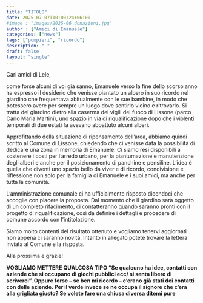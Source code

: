 ```yaml
---
title: "TITOLO"
date: 2025-07-07T10:00:24+06:00
#image : "images/2025-06_donazioni.jpg"
author : ["Amici di Emanuele"]
categories: ["news"]
tags: ["pompieri", "ricordo"]
description: " "
draft: false
layout: "single"
---
```



Cari amici di Lele,

come forse alcuni di voi già sanno, Emanuele verso la fine dello scorso anno ha espresso il desiderio che venisse piantato un albero in suo ricordo nel giardino che frequentava abitualmente con le sue bambine, in modo che potessero avere per sempre un luogo dove sentirlo vicino e ritrovarlo. Si tratta del giardino dietro alla caserma dei vigili del fuoco di Lissone (parco Carlo Maria Martini), uno spazio in via di riqualificazione dopo che i violenti temporali di due estati fa avevano abbattuto alcuni alberi.

Approfittando della situazione di ripensamento dell’area, abbiamo quindi scritto al Comune di Lissone, chiedendo che ci venisse data la possibilità di dedicare una zona in memoria di Emanuele. Ci siamo resi disponibili a sostenere i costi per l’arredo urbano, per la piantumazione e manutenzione degli alberi e anche per il posizionamento di panchine e pensiline. L’idea è quella che diventi uno spazio bello da viver e di ricordo, condivisione e riflessione non solo per la famiglia di Emanuele e i suoi amici, ma anche per tutta la comunità.

L’amministrazione comunale ci ha ufficialmente risposto dicendoci che accoglie con piacere la proposta. Dal momento che il giardino sarà oggetto di un completo rifacimento, ci contatteranno quando saranno pronti con il progetto di riqualificazione, così da definire i dettagli e procedere di comune accordo con l’intitolazione.

Siamo molto contenti del risultato ottenuto e vogliamo tenervi aggiornati non appena ci saranno novità. Intanto in allegato potete trovare la lettera inviata al Comune e la risposta.

Alla prossima e grazie!

**VOGLIAMO METTERE QUALCOSA TIPO “Se qualcuno ha idee, contatti con aziende che si occupano di giochi pubblici ecc/ si senta libero di scriverci”. Oppure forse – se ben mi ricordo – c’erano già stati dei contatti con delle aziende. Per il verde invece se ne occupa il signore che c’era alla grigliata giusto? Se volete fare una chiusa diversa ditemi pure**
